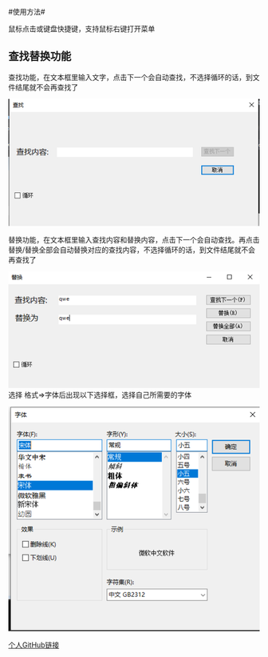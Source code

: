 #使用方法#

鼠标点击或键盘快捷键，支持鼠标右键打开菜单  


## 查找替换功能 ##
查找功能，在文本框里输入文字，点击下一个会自动查找，不选择循环的话，到文件结尾就不会再查找了  

![error](./MDPicture/Search.png)


  
  
替换功能，在文本框里输入查找内容和替换内容，点击下一个会自动查找。再点击替换/替换全部会自动替换对应的查找内容，不选择循环的话，到文件结尾就不会再查找了  

![error](./MDPicture/Replace.png)  
选择 格式=>字体后出现以下选择框，选择自己所需要的字体  

![error](./MDPicture/FontDialog.png)  


[个人GitHub链接](https://github.com/Gpeter28/SimpleTxtEditor/)
